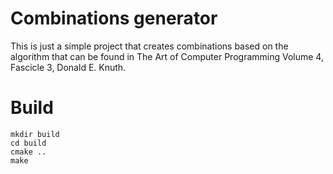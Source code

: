 # Combinations generator 
This is just a simple project that creates combinations based on the 
algorithm  that can be found in The Art of Computer Programming Volume 4, Fascicle 3, Donald E. Knuth.

# Build
```
mkdir build
cd build
cmake ..
make
```

